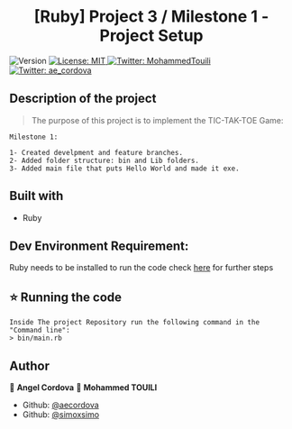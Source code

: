 <h1 align="center">[Ruby] Project 3 / Milestone 1 - Project Setup </h1>
<p>
  <img alt="Version" src="https://img.shields.io/badge/version-0.0.1-blue.svg?cacheSeconds=2592000" />
  <a href="#" target="_blank">
    <img alt="License: MIT " src="https://img.shields.io/badge/License-MIT -yellow.svg" />
  </a>
  <a href="https://twitter.com/MohammedTouili " target="_blank">
    <img alt="Twitter: MohammedTouili " src="https://img.shields.io/twitter/follow/MohammedTouili .svg?style=social" />
  </a>
  <a href="https://twitter.com/ae_cordova" target="_blank">
    <img alt="Twitter: ae_cordova " src="https://img.shields.io/twitter/follow/ae_cordova .svg?style=social" />
  </a>
</p>


## Description of the project 

>The purpose of this project is to implement the TIC-TAK-TOE Game:

```
Milestone 1:

1- Created develpment and feature branches.
2- Added folder structure: bin and Lib folders.
3- Added main file that puts Hello World and made it exe.
```

## Built with
<ul>
  <li>Ruby</li>
</ul>

## Dev Environment Requirement:
Ruby needs to be installed to run the code check [here](https://www.ruby-lang.org/en/documentation/installation/) for further steps

## ⭐️ Running the code
```
Inside The project Repository run the following command in the "Command line":
> bin/main.rb
```

## Author

👤 **Angel Cordova** 
👤 **Mohammed TOUILI**

* Github: [@aecordova](https://github.com/https:\/\/github.com\/aecordova)  
* Github: [@simoxsimo](https://github.com/https:\/\/github.com\/simoxsimo)
